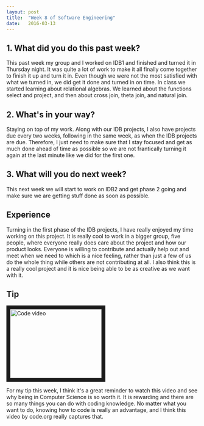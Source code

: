 ```yaml
---
layout: post
title:  "Week 8 of Software Engineering"
date:   2016-03-13
---
```


<h2>1. What did you do this past week?</h2>
This past week my group and I worked on IDB1 and finished and turned it in
Thursday night.  It was quite a lot of work to make it all finally come together
to finish it up and turn it in.  Even though we were not the most satisfied with
what we turned in, we did get it done and turned in on time.  In class we started
learning about relational algebras.  We learned about the functions select and
project, and then about cross join, theta join, and natural join.

<h2>2. What's in your way?</h2>
Staying on top of my work.  Along with our IDB projects, I also have projects due
every two weeks, following in the same week, as when the IDB projects are due.  
Therefore, I just need to make sure that I stay focused and get as much done
ahead of time as possible so we are not frantically turning it again at the last
minute like we did for the first one.

<h2>3. What will you do next week?</h2>
This next week we will start to work on IDB2 and get phase 2 going and make sure
we are getting stuff done as soon as possible.

<h2>Experience</h2>
Turning in the first phase of the IDB projects, I have really enjoyed my time
working on this project.  It is really cool to work in a bigger group, five people,
where everyone really does care about the project and how our product looks.  
Everyone is willing to contribute and actually help out and meet when we need to
which is a nice feeling, rather than just a few of us do the whole thing while
others are not contributing at all.  I also think this is a really cool project
and it is nice being able to be as creative as we want with it.

<h2>Tip</h2>
<a href="https://www.youtube.com/watch?v=nKIu9yen5nc&sns=em
" target="_blank"><img src="https://www.youtube.com/watch?v=nKIu9yen5nc&sns=em/0.jpg"
alt="Code video" width="240" height="180" border="10" /></a>

For my tip this week, I think it's a great reminder to watch this video and see
why being in Computer Science is so worth it.  It is rewarding and there are so
many things you can do with coding knowledge.  No matter what you want to do,
knowing how to code is really an advantage, and I think this video by code.org
really captures that.

